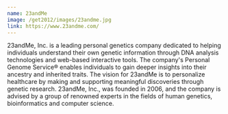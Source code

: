 ```yaml
---
name: 23andMe
image: /get2012/images/23andme.jpg
link: https://www.23andme.com/
---
```


23andMe, Inc. is a leading personal genetics company dedicated to helping individuals understand their own genetic information through DNA analysis technologies and web-based interactive tools. The company's Personal Genome Service® enables individuals to gain deeper insights into their ancestry and inherited traits. The vision for 23andMe is to personalize healthcare by making and supporting meaningful discoveries through genetic research. 23andMe, Inc., was founded in 2006, and the company is advised by a group of renowned experts in the fields of human genetics, bioinformatics and computer science.
